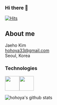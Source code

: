 ### Hi there 👋
[![Hits](https://hits.seeyoufarm.com/api/count/incr/badge.svg?url=https%3A%2F%2Fgithub.com%2Fhohoya33%2Fhit-counter&count_bg=%237F3DC8&title_bg=%23202020&icon=&icon_color=%23E7E7E7&title=hits&edge_flat=false)](https://hits.seeyoufarm.com)


## About me
Jaeho Kim<br/>
hohoya33@gmail.com<br/>
Seoul, Korea

### Technologies
<div style="display:flex;">
  <img src="https://media.giphy.com/media/ln7z2eWriiQAllfVcn/giphy.gif" alt="" width="48px" />
  <img src="https://media.giphy.com/media/eNAsjO55tPbgaor7ma/giphy.gif" alt="" width="48px" />
<!--   <img src="https://media.giphy.com/media/MhAjImzXlNF5r7m3O5/giphy.gif" alt="" width="48px" /> -->
<!--   <img src="https://media3.giphy.com/media/kdFc8fubgS31b8DsVu/giphy.webp" alt="" width="48"> -->
</div>

![hohoya's github stats](https://github-readme-stats.vercel.app/api?username=hohoya33&show_icons=true&count_private=true)

<!--
**hohoya33/hohoya33** is a ✨ _special_ ✨ repository because its `README.md` (this file) appears on your GitHub profile.

Here are some ideas to get you started:

- 🔭 I’m currently working on ...
- 🌱 I’m currently learning ...
- 👯 I’m looking to collaborate on ...
- 🤔 I’m looking for help with ...
- 💬 Ask me about ...
- 📫 How to reach me: ...
- 😄 Pronouns: ...
- ⚡ Fun fact: ...
-->
